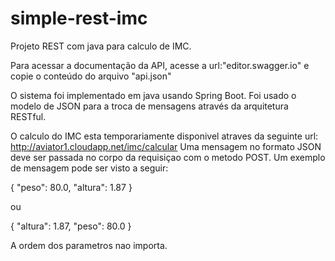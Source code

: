# simple-rest-imc
Projeto REST com java para calculo de IMC.

Para acessar a documentação da API, acesse a url:"editor.swagger.io" e copie o conteúdo do arquivo "api.json"

O sistema foi implementado em java usando Spring Boot. Foi usado o modelo de JSON para a troca de mensagens através da arquitetura RESTful.

O calculo do IMC esta temporariamente disponivel atraves da seguinte url: http://aviator1.cloudapp.net/imc/calcular
Uma mensagem no formato JSON deve ser passada no corpo da requisiçao com o metodo POST.
Um exemplo de mensagem pode ser visto a seguir:
  
  {
    "peso": 80.0,
    "altura": 1.87
  }
  
  ou
  
  {
    "altura": 1.87,
    "peso": 80.0
  }
  
A ordem dos parametros nao importa.
